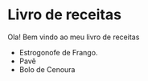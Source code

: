 # Livro de receitas

Ola! Bem vindo ao meu livro de receitas

- Estrogonofe de Frango.
- Pavê
- Bolo de Cenoura
